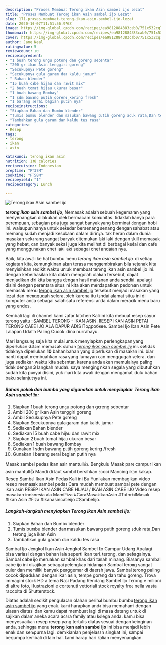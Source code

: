 ```yaml
---
description: "Proses Membuat Terong ikan Asin sambel ijo Lezat"
title: "Proses Membuat Terong ikan Asin sambel ijo Lezat"
slug: 171-proses-membuat-terong-ikan-asin-sambel-ijo-lezat
date: 2020-10-07T11:51:56.976Z
image: https://img-global.cpcdn.com/recipes/ea9812884383cab0/751x532cq70/terong-ikan-asin-sambel-ijo-foto-resep-utama.jpg
thumbnail: https://img-global.cpcdn.com/recipes/ea9812884383cab0/751x532cq70/terong-ikan-asin-sambel-ijo-foto-resep-utama.jpg
cover: https://img-global.cpcdn.com/recipes/ea9812884383cab0/751x532cq70/terong-ikan-asin-sambel-ijo-foto-resep-utama.jpg
author: Jane Neal
ratingvalue: 5
reviewcount: 10
recipeingredient:
- "1 buah terong ungu potong dan goreng sebentar"
- "200 gr ikan Asin tenggiri goreng"
- "Secukupnya Pete goreng"
- "Secukupnya gula garam dan kaldu jamur"
- " Bahan blender"
- "15 buah cabe hijau dan rawit mix"
- "2 buah tomat hijau ukuran besar"
- "1 buah bawang Bombay"
- "1 sdm bawang putih goreng kering fresh"
- "1 barang serai bagian putih nya"
recipeinstructions:
- "Siapkan Bahan dan Bumbu blender"
- "Tumis bumbu blender dan masukan bawang putih goreng aduk rata,Dan terong juga ikan Asin"
- "Tambahkan gula garam dan kaldu tes rasa"
categories:
- Resep
tags:
- terong
- ikan
- asin

katakunci: terong ikan asin 
nutrition: 138 calories
recipecuisine: Indonesian
preptime: "PT37M"
cooktime: "PT58M"
recipeyield: "1"
recipecategory: Lunch

---
```



![Terong ikan Asin sambel ijo](https://img-global.cpcdn.com/recipes/ea9812884383cab0/751x532cq70/terong-ikan-asin-sambel-ijo-foto-resep-utama.jpg)

<b><i>terong ikan asin sambel ijo</i></b>, Memasak adalah sebuah kegemaran yang menyenangkan dilakukan oleh bermacam komunitas. tidaklah hanya para perempuan, sebagian pria juga sangat banyak yang berminat dengan hobi ini. walaupun hanya untuk sekedar bersenang senang dengan sahabat atau memang sudah menjadi kesukaan dalam dirinya. tak heran dalam dunia masakan sekarang sangat banyak ditemukan laki laki dengan skill memasak yang hebat, dan banyak sekali juga kita melihat di berbagai kedai dan cafe yang menggunakan chef laki laki sebagai chef andalan nya.

Baik, kita awali ke hal bumbu menu <i>terong ikan asin sambel ijo</i>. di setiap kegiatan kita, kemungkinan akan terasa menggembirakan bila sejenak kita menyisihkan sedikit waktu untuk membuat terong ikan asin sambel ijo ini. dengan keberhasilan kita dalam mengolah olahan tersebut, dapat menjadikan diri kita bangga dengan hasil makanan anda sendiri. apalagi disini dengan perantara situs ini kita akan mendapatkan pedoman untuk memasak menu <u>terong ikan asin sambel ijo</u> tersebut menjadi masakan yang lezat dan menggugah selera, oleh karena itu tandai alamat situs ini di komputer anda sebagai salah satu referensi anda dalam meracik menu baru yang endes.

Kembali lagi di channel kami zafar kitchen Kali ini kita mebuat resep sayur terong yaitu : SAMBEL TERONG - IKAN ASIN. RESEP IKAN ASIN PETAI TERONG CABE IJO ALA DAPUR ADIS Подробнее. Sambel Ijo Ikan Asin Pete Lalapan Udahh Paling Cucok. dina nurrahayu.


Mari langsung saja kita mulai untuk menyiapkan perlengkapan yang diperlukan dalam memasak olahan <u><i>terong ikan asin sambel ijo</i></u> ini. setidak tidaknya diperlukan <b>10</b> bahan bahan yang diperlukan di masakan ini. biar nanti dapat membuahkan rasa yang lumayan dan menggugah selera. dan juga sediakan waktu kita sebentar, karena anda akan memulainya paling tidak dengan <b>3</b> langkah mudah. saya menginginkan segala yang dibutuhkan sudah kita punyai disini, yuk mari kita awali dengan mengamati dulu bahan baku selanjutnya ini.

<!--inarticleads1-->

##### Bahan pokok dan bumbu yang digunakan untuk menyiapkan Terong ikan Asin sambel ijo:

1. Siapkan 1 buah terong ungu potong dan goreng sebentar
1. Ambil 200 gr ikan Asin tenggiri goreng
1. Ambil Secukupnya Pete goreng
1. Siapkan Secukupnya gula garam dan kaldu jamur
1. Sediakan  Bahan blender
1. Sediakan 15 buah cabe hijau dan rawit mix
1. Siapkan 2 buah tomat hijau ukuran besar
1. Sediakan 1 buah bawang Bombay
1. Gunakan 1 sdm bawang putih goreng kering /fresh
1. Gunakan 1 barang serai bagian putih nya


Masak sambel pedas ikan asin mantull👍. Bengkulu Masak pare campur ikan asin mantull👍 Mandi di laut sambil bersihkan scoci Mancing ikan kakap. Resep Sambal Ikan Asin Pedas Kali ini Bu Yuni akan membagikan video resep memasak sambel pedas Cara mudah membuat sambal pete dengan ikan asin RESEP IKAN ASIN CABE HIJAU / IKAN ASIN CABE IJO Video resep masakan indonesia ala MamiRiza #CaraMasakIkanAsin #TutorialMasak #Ikan Asin #Riza #Ikanasincabeijo #Sambelijo. 

<!--inarticleads2-->

##### Langkah-langkah menyiapkan Terong ikan Asin sambel ijo:

1. Siapkan Bahan dan Bumbu blender
1. Tumis bumbu blender dan masukan bawang putih goreng aduk rata,Dan terong juga ikan Asin
1. Tambahkan gula garam dan kaldu tes rasa


Sambal Ijo Jengkol Ikan Asin Jengkol Sambel Ijo Campur Udang Apalagi bisa variasi dengan bahan lain seperti ikan teri, terong, dan sebagainya. Sambal cabe ijo meruakan sambal khas dari tanah minang. Biasanya sambal cabe ijo ini disajikan sebagai pelengkap hidangan Sambal terong sangat ouler dan memiliki banyak penggemar di daerah jawa. Sambal terong paling cocok dipadukan dengan ikan asin, tempe goreng dan tahu goreng. Trova immagini stock HD a tema Nasi Padang Rendang Sambel Ijo Terong e milioni di altre foto, illustrazioni e contenuti vettoriali stock royalty free nella vasta raccolta di Shutterstock. 

Diatas adalah sedikit pengulasan olahan perihal bumbu bumbu <u>terong ikan asin sambel ijo</u> yang enak. kami harapkan anda bisa memahami dengan ulasan diatas, dan kamu dapat membuat lagi di masa datang untuk di sajikan dalam aneka acara acara family atau kolega anda. kamu bisa menyesuaikan resep resep yang tertulis diatas sesuai dengan keinginan anda, sehingga menu <b>terong ikan asin sambel ijo</b> ini bisa menjadi lebih enak dan sempurna lagi. demikianlah penjelasan singkat ini, sampai berjumpa kembali di lain hal. kami harap hari kalian menyenangkan.
